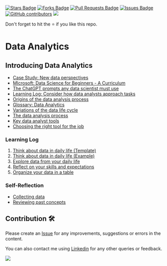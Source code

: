 <a href="https://github.com/drshahizan/data-analytics/stargazers"><img src="https://img.shields.io/github/stars/drshahizan/data-analytics" alt="Stars Badge"/></a>
<a href="https://github.com/drshahizan/data-analytics/network/members"><img src="https://img.shields.io/github/forks/drshahizan/data-analytics" alt="Forks Badge"/></a>
<a href="https://github.com/drshahizan/data-analytics/pulls"><img src="https://img.shields.io/github/issues-pr/drshahizan/data-analytics" alt="Pull Requests Badge"/></a>
<a href="https://github.com/drshahizan/data-analytics/issues"><img src="https://img.shields.io/github/issues/drshahizan/data-analytics" alt="Issues Badge"/></a>
<a href="https://github.com/drshahizan/data-analytics/graphs/contributors"><img alt="GitHub contributors" src="https://img.shields.io/github/contributors/drshahizan/data-analytics?color=2b9348"></a>
![](https://visitor-badge.glitch.me/badge?page_id=drshahizan/data-analytics)

Don't forget to hit the :star: if you like this repo.

# Data Analytics

## Introducing Data Analytics
- [Case Study: New data perspectives](./module%201/case-study1.md)
- [MIcrosoft: Data Science for Beginners - A Curriculum](https://microsoft.github.io/Data-Science-For-Beginners/#/)
- [The ChatGPT prompts any data scientist must use](https://medium.datadriveninvestor.com/the-chatgpt-prompts-any-data-scientist-must-use-5921867fd74e)
- [Learning Log: Consider how data analysts approach tasks](./module%201/Learning-Log-Template_-Consider-how-data-analysts-approach-tasks.docx)
- [Origins of the data analysis process](./module%201/origin-data-analysis.md)
- [Glossary: Data Analytics](./module%201/glossary.md)
- [Variations of the data life cycle](./module%201/variation-dlc.md)
- [The data analysis process](./module%201/The-data-analysis-process.pdf)
- [Key data analyst tools](./main/module%201/key-data-tools.md)
- [Choosing the right tool for the job](./module%201/right-tool.md)

### Learning Log
1. [Think about data in daily life (Template)](./module%201/Think-about-data-in-daily-life.docx)
2. [Think about data in daily life (Example)](./module%201/ExampleThink-about-data-in-daily-life.pdf)
3. [Explore data from your daily life](./module%201/Learning-Log-Template_-Explore-data-from-your-daily-life.docx)
4. [Reflect on your skills and expectations](./module%201/Learning-Log-Template_-Reflect-on-your-skills-and-expectations.docx)
5. [Organize your data in a table](./module%201/Learning-Log-Template_-Organize-your-data-in-a-table.docx)

### Self-Reflection
- [Collecting data](./module%201/self-reflection1.md)
- [Reviewing past concepts](./module%201/self-reflection2.md)


## Contribution 🛠️
Please create an [Issue](https://github.com/drshahizan/data-analytics/issues) for any improvements, suggestions or errors in the content.

You can also contact me using [Linkedin](https://www.linkedin.com/in/drshahizan/) for any other queries or feedback.

![](https://visitor-badge.glitch.me/badge?page_id=drshahizan)

